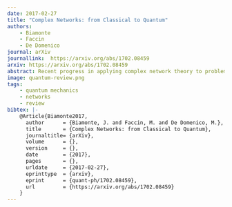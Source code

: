```yaml
---
date: 2017-02-27 
title: "Complex Networks: from Classical to Quantum"
authors:
    - Biamonte
    - Faccin
    - De Domenico
journal: arXiv
journallink:  https://arxiv.org/abs/1702.08459
arxiv: https://arxiv.org/abs/1702.08459
abstract: Recent progress in applying complex network theory to problems faced in quantum information and computation has resulted in a beneficial crossover between two fields. Complex network methods have successfully been used to characterize quantum walk and transport models, entangled communication networks, graph theoretic models of emergent space-time and in detecting community structure in quantum systems. Information physics is setting the stage for a theory of complex and networked systems with quantum information-inspired methods appearing in complex network science, including information-theoretic distance and correlation measures for network characterization. Novel quantum induced effects have been predicted in random graphs---where edges represent entangled links---and quantum computer algorithms have recently been proposed to offer super-polynomial enhancement for several network and graph theoretic problems. Here we review the results at the cutting edge, pinpointing the similarities and reconciling the differences found in the series of results at the intersection of these two fields. 
image: quantum-review.png 
tags:
    - quantum mechanics
    - networks 
    - review
bibtex: |-
    @Article{Biamonte2017,
      author      = {Biamonte, J. and Faccin, M. and De Domenico, M.},
      title       = {Complex Networks: from Classical to Quantum},
      journaltitle= {arXiv},
      volume      = {},
      version     = {},
      date        = {2017},
      pages       = {},
      urldate     = {2017-02-27},
      eprinttype  = {arxiv},
      eprint      = {quant-ph/1702.08459},
      url         = {https://arxiv.org/abs/1702.08459}
    }
---
```


